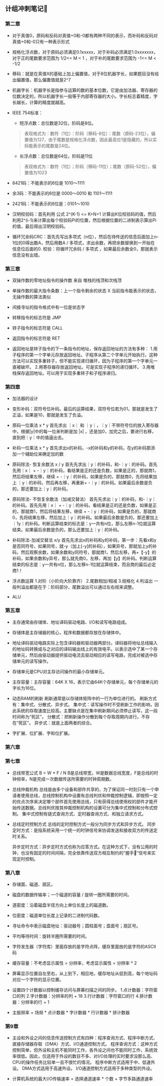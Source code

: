## 计组冲刺笔记📒
### 第二章
- 对于真值0，原码和反码对真值+0和-0都有两种不同的表示，而补码和反码对真值+0和-0只有一种表示形式

- 规格化浮点数，对于原码必须满足0.1xxxxx，对于补码必须满足1.0xxxxxxx，对于正的尾数要求范围为 1/2<= M < 1 ，对于补的尾数要求范围为 -1<= M < -1/2

- 移码：就是在真值X的基础上加上偏置值，对于8位机器字长，如果题目没有给出偏置值，那么偏置值就是2^7

- 机器字长：机器字长是指参与运算的数的基本位数，它是由加法器、寄存器的位数决定的，所以机器字长一般等于内部寄存器的大小。字长标志着精度，字长越长，计算的精度就越高。

- IEEE 754标准：
    - 短浮点数：总位数是32位，阶码是8位。
    >  表现格式为：数符（1位）：阶码（移码-8位）：尾数（原码-23位），偏置值为127，由于尾数是规格化浮点数，因此最高位1是隐藏的，所以实际能表示的尾数是24位。
    - 长浮点数：总位数是64位，阶码是11位
    > 表现格式为：数符（1位）；阶码（移码-11位）；尾数（原码-52位），偏置值为1023

- 8421码：不能表示的6位是 1010～1111

- 余3码：不能表示的6位是 0000～0010 和 1101～1111

- 2421码：不能表示的6位是：0101～1010

- 汉明校验码：首先利用 公式 2^(K-1) <= K+N+1 计算出K位校验码的值，然后利用2^(i-1)来计算出每个校验码Pi的位置，然后根据位置的二进制表示算出Pi的值，最后得出汉明校验码。

- 循环冗余码CRC：首先先写出多项式（n位），然后在待传送的信息后面加上n-1位的0得出数A，然后用数A / 多项式，求出余数，再把余数替换到一开始在信息位后面的0.
  校验：将循环冗余码 / 多项式 ，如果最后余数全0，那就表示信息没有出错。
  
### 第三章
- 双操作数的零地址指令的操作数 来自 堆栈的栈顶和次栈顶

- 单操作数的最大指令条数：上一个指令剩余的状态 X 当前指令能表示的状态，无操作数的算法类似

- 间接寻址的指令格式中有一位是状态字

- 转移指令的标志符是 JMP

- 转子指令的标志符是 CALL

- 返回指令的标志符是 RET

- 返回地址是转子指令的下一条指令的地址，保存返回地址的方法有多种：
  1.用子程序的第一个字单元存放返回地址。子程序从第二个字单元开始执行。这种方法可以实现多重转子，但不能实现递归循环，因为子程序的第一个字单元一直被破坏。
  2.用寄存器存放返回地址。可是实现子程序的递归循环。
  3.用堆栈保存返回地址。可以用于实现多重转子和子程序递归。
  
### 第四章
- 加法器的设计

- 变形补码：双符号位补码。最后的运算结果，双符号位若为01，那就是发生了正溢，如果是10，那就是发生了负溢。

- 原码一位乘法 x * y 
    首先求出 ｜x｜ 和 ｜y｜，｜y｜不带符号位的放入寄存器中，根据|y|中的每一位来判断是加 |x| ，还是加0，加完之后，要进行右移，直到把｜y｜中的值逼出去。
    
- 补码一位乘法 x * y
    首先求出x的补码，-x的补码和y的补码，在y的补码那添加一个辅助位来确定加的数 
    
- 原码除法- 恢复余数法 x / y
    首先先求出｜y｜的补码，和-｜y｜的补码。首先先用｜x｜ + -｜y｜的补码，看结果是正的还是负数，如果是正的，那就商1，然后将结果左移，继续 + -｜y｜的补码，如果是负的，那就商0，先将结果加上 ｜y｜的补码，然后再左移，再重新+ -｜y｜的补码。如果最后余数是负的，那还要加上｜y｜的补码。
    
- 原码除法- 不恢复余数法（加减交替法）
    首先先求出｜y｜的补码，和-｜y｜的补码。首先先用｜x｜ + -｜y｜的补码，看结果是正的还是负数，如果是正的，那就商1，然后将结果左移，继续 + -｜y｜的补码，如果是负的，那就商0，先将结果左移，然后加上｜y｜的补码。如果最后余数是负的，那还要加上｜1y｜的补码。判断运算结束的标志是：y一共有n位，那么左移n-1位就运算结束。如果最后余数是负的，那么还要加上｜y｜的补码。  
        
- 补码除法-加减交替法 x/y
    首先先求出x的补码和y的补码，第一步：先看x和y是否同符号，如果同号，就-y（加上[-y]的补码），如果异号，那就加上y的补码，然后观察余数，如果余数和y同符号，那就商1，然后左移，再+【-y】的补码，如果余数和y异号，那么就先商0，左移，再加【y】的补码。判断运算结束的标志是：y一共有n位，那么左移n-1位就运算结束，而且商的最后必定商1！
    
- 浮点数运算
    1.对阶（小阶向大阶靠齐）
    2.尾数相加/相减
    3.规格化
    4.判溢出
    一般判溢出都是在于：阶码部分，尾数溢出可以通过左右规来调整。
    
- ALU
    
### 第五章
- 主存通常由存储体、地址译码驱动电路、I/O和读写电路组成。
- 存储体是主存储器的核心，程序和数据都存放在存储体中。
- 地址译码驱动电路实际上包含译码器和驱动器两部分。译码器将地址总线输入的地址码转换成与之对应的译码输出线上的有效电平。以表示选中了某一个存储单元，然后由驱动器提供驱动电流去驱动相应的读写电路，完成对被选中存储单元的读写操作。

- 存储单元是CPU对主存访问操作的最小存储单元。

- 主存容量：主存容量：64K X 16，表示它由64K个存储单元，每个存储单元的字长为16位。

- 动态RAM的刷新
    刷新通常是以存储体矩阵中的一行为单位进行的。
  刷新方式有：集中式、分散式、异步式。
  集中式：读写操作时不受刷新工作的影响，因此系统的存取速度比较高。主要缺点是在集中刷新期间必须停止读写，这一段时间称为“死区”。
  分散式：把刷新操作分散到每个存取周期内进行。不存在“死区”。
  异步式：就是上面两者的综合。
  
- 字扩展、位扩展、字和位扩展。

### 第六章
 
### 第七章
- 总线带宽公式
    B = W * F / N
    B是总线带宽，W是数据总线宽度，F是总线的时钟频率，N是完成一次数据传送所需要的时钟周期数。
    
- 总线仲裁机构
    总线是由多个设备和部件共享的，为了保证同一时刻只有一个申请者使用总线，总线控制机构中设置有总线判优和仲裁控制逻辑，即按照一定的优点次序来决定哪个部件首先使用总线，只有获得总线使用权的部件才能开始传送数据。总线判优按其仲裁控制机构的设置可分为集中式控制和分布式控制。
    集中式控制有链式查询方式、定时器查询方式、和独立请求方式。
    
- 总线定时控制方式
    总线的定时控制方式一般分为同步方式和异步方式。
    同步定时方式：是指系统采用一个统一的时钟信号来协调发送和接收双方的传送定时关系。
    
    异步定时方式：异步定时方式也称为应答方式。在这种方式下，没有公用的时钟，也没有固定的时间间隔，完全依靠传送双方相互制约的“握手🤝”信号来实现定时控制。
    
    
### 第八章
- 存储面、磁道、扇区。

- 磁盘的数据传输率；一个磁道的容量 / 旋转一圈所需要的时间。

- 道密度：沿着磁盘半径方向上单位长度上的磁道数。

- 位密度：磁道单位长度上记录的二进制代码数。

- 寻址命令中表示磁盘地址：驱动器号；圆柱面号；盘面号；扇区号。

- 平均等待时间：旋转半圈所需要的时间。

- 字符发生器（字符库）里面存放的是字符点阵，缓存里面放的是字符的ASCII码

- 缓存容量：不考虑显示属性 = 分辨率，考虑显示属性 = 分辨率 * 2

- 屏幕显示位置自左至右，从上到下，相应地，缓存地址从低到高，每个地址码对应一个字符的显示位置。

- 设置四个计数器以控制缓存访问与屏幕扫描之间的同步。
    1.点计数器：字符窗口的列
    2.字计数器：分辨率的列 + 18
    3.行计数器：字符窗口的行
    4.排计数器：分辨率的行 + 1
    
- 主振频率 = 场频 * 点计数器 * 字计数器 * 行计数器 * 排计数器
    
### 第9章
- 主设和外设之间的信息传送控制方式有四种：程序查询方式、程序中断方式、直接存储器存取（DMA）方式、I/O通道控制方式。
    程序查询方式：这种方式控制简单，但外设和主机不能同时工作，各外设之间也不能同时工作，系统效率很低。因此，仅适用于外设的数目不多、对I/O处理的实时要求没那么高、CPU的操作任务比较单一且不很忙的情况。
    程序中断方式适用于中、低速外设。
    DMA方式适用于高速外设。
    I/O通道控制方式适用于多种类型的外设。
    
- 计算机系统的最大I/O传输速率 = 选择通道速率 * 个数 + 字节多路通道速率 